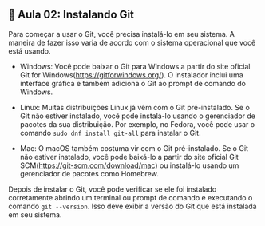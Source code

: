 ## 📝 Aula 02: Instalando Git
Para começar a usar o Git, você precisa instalá-lo em seu sistema. A maneira de fazer isso varia de acordo com o sistema operacional que você está usando.

- Windows: Você pode baixar o Git para Windows a partir do site oficial Git for Windows(https://gitforwindows.org/). O instalador inclui uma interface gráfica e também adiciona o Git ao prompt de comando do Windows.

- Linux: Muitas distribuições Linux já vêm com o Git pré-instalado. Se o Git não estiver instalado, você pode instalá-lo usando o gerenciador de pacotes da sua distribuição. Por exemplo, no Fedora, você pode usar o comando ``sudo dnf install git-all`` para instalar o Git.

- Mac: O macOS também costuma vir com o Git pré-instalado. Se o Git não estiver instalado, você pode baixá-lo a partir do site oficial Git SCM(https://git-scm.com/download/mac) ou instalá-lo usando um gerenciador de pacotes como Homebrew.

Depois de instalar o Git, você pode verificar se ele foi instalado corretamente abrindo um terminal ou prompt de comando e executando o comando ``git --version``. Isso deve exibir a versão do Git que está instalada em seu sistema.
